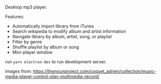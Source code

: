 Desktop mp3 player.

Features:

  - Automatically import library from iTunes
  - Search wikipedia to modify album and artist information
  - Navigate library by album, artist, song, or playlist
  - Filter by genre
  - Shuffle playlist by album or song
  - Mini-player window

run `yarn electron-dev` to run development server.

images from:
https://thenounproject.com/coquet_adrien/collection/music-media-player-control-play-multimedia-record/
